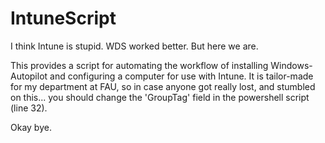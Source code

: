 # IntuneScript
I think Intune is stupid. WDS worked better. But here we are.

This provides a script for automating the workflow of installing Windows-Autopilot and configuring a computer for use with Intune.
It is tailor-made for my department at FAU, so in case anyone got really lost, and stumbled on this...
you should change the 'GroupTag' field in the powershell script (line 32).

Okay bye.
